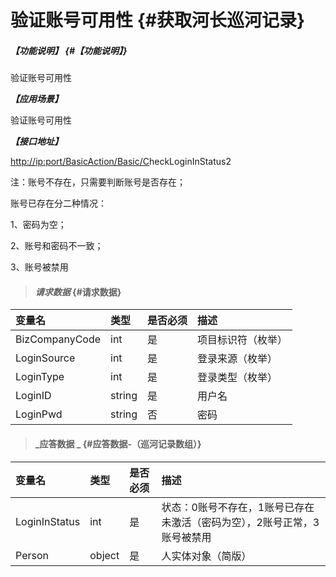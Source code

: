 # 验证账号可用性 {#获取河长巡河记录}

##### _【功能说明】_ {#【功能说明】}

验证账号可用性

_**【应用场景】**_

验证账号可用性

_**【接口地址】**_

[http://ip:port/BasicAction/](http://ip:port/HMQuery/PatrolRiver/GetPatrolRivers)[Basic](http://ip:port/HMQuery/PatrolRiver/GetPatrolRivers)[/C](http://ip:port/HMQuery/PatrolRiver/GetPatrolRivers)heckLoginInStatus2

注：账号不存在，只需要判断账号是否存在；

账号已存在分二种情况：

1、密码为空；

2、账号和密码不一致；

3、账号被禁用
> #### _请求数据_ {#请求数据}

| 变量名 | 类型 | 是否必须 | 描述 |
| :--- | :--- | :--- | :--- |
| BizCompanyCode | int | 是 | 项目标识符（枚举） |
| LoginSource | int | 是 | 登录来源（枚举） |
| LoginType | int | 是 | 登录类型（枚举） |
| LoginID | string | 是 | 用户名 |
| LoginPwd | string | 否 | 密码 |

> #### _应答数据 _ {#应答数据-（巡河记录数组）}

| 变量名 | 类型 | 是否必须 | 描述 |
| :--- | :--- | :--- | :--- |
| LoginInStatus | int | 是 | 状态：0账号不存在，1账号已存在未激活（密码为空），2账号正常，3账号被禁用 |
| Person | object | 是 | 人实体对象（简版） |



